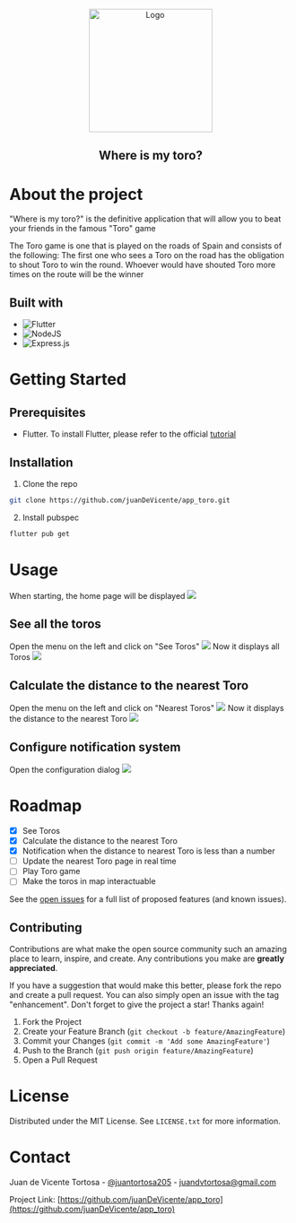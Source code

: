 <!-- PROJECT LOGO -->
<br />
<div align="center">
  <a href="https://github.com/juanDeVicente/app_toro">
    <img src="assets/bull.png" alt="Logo" width="220" height="220">
  </a>
  <h2>Where is my toro?</h2>
</div>

# About the project
"Where is my toro?" is the definitive application that will allow you to beat your friends in the famous "Toro" game

The Toro game is one that is played on the roads of Spain and consists of the following: The first one who sees a Toro on the road has the obligation to shout Toro to win the round. Whoever would have shouted Toro more times on the route will be the winner

## Built with

* ![Flutter](https://img.shields.io/badge/Flutter-%2302569B.svg?style=for-the-badge&logo=Flutter&logoColor=white)
* ![NodeJS](https://img.shields.io/badge/node.js-6DA55F?style=for-the-badge&logo=node.js&logoColor=white)
* ![Express.js](https://img.shields.io/badge/express.js-%23404d59.svg?style=for-the-badge&logo=express&logoColor=%2361DAFB)

# Getting Started

## Prerequisites

* Flutter. To install Flutter, please refer to the official [tutorial](https://docs.flutter.dev/get-started/install?gclid=Cj0KCQjwpeaYBhDXARIsAEzItbEZHl6VyGrWfp8HtM9sAiuAJc7FldQx_k-EWOtGNDUQSGcI2_LP4_4aAmIhEALw_wcB&gclsrc=aw.ds)

## Installation

1. Clone the repo
```sh
git clone https://github.com/juanDeVicente/app_toro.git
```
2. Install pubspec
```sh
flutter pub get
```

# Usage

When starting, the home page will be displayed
![](documentation/home.png)

## See all the toros

Open the menu on the left and click on "See Toros"
![](documentation/menu.png)
Now it displays all Toros
![](documentation/toros.png)

## Calculate the distance to the nearest Toro

Open the menu on the left and click on "Nearest Toros"
![](documentation/menu.png)
Now it displays the distance to the nearest Toro
![](documentation/toros_distance.png)

## Configure notification system

Open the configuration dialog
![](documentation/options.png)

# Roadmap
- [x] See Toros
- [x] Calculate the distance to the nearest Toro
- [x] Notification when the distance to nearest Toro is less than a number
- [ ] Update the nearest Toro page in real time
- [ ] Play Toro game
- [ ] Make the toros in map interactuable

See the [open issues](https://github.com/juanDeVicente/app_toro/issues) for a full list of proposed features (and known issues).

## Contributing

Contributions are what make the open source community such an amazing place to learn, inspire, and create. Any contributions you make are **greatly appreciated**.

If you have a suggestion that would make this better, please fork the repo and create a pull request. You can also simply open an issue with the tag "enhancement".
Don't forget to give the project a star! Thanks again!

1. Fork the Project
2. Create your Feature Branch (`git checkout -b feature/AmazingFeature`)
3. Commit your Changes (`git commit -m 'Add some AmazingFeature'`)
4. Push to the Branch (`git push origin feature/AmazingFeature`)
5. Open a Pull Request

# License

Distributed under the MIT License. See `LICENSE.txt` for more information.

# Contact

Juan de Vicente Tortosa - [@juantortosa205](https://twitter.com/juantortosa205) - juandvtortosa@gmail.com

Project Link: [https://github.com/juanDeVicente/app_toro](https://github.com/juanDeVicente/app_toro)